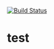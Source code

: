 [![Build Status](https://travis-ci.org/femtotrader/test.svg?branch=master)](https://travis-ci.org/femtotrader/test)

# test